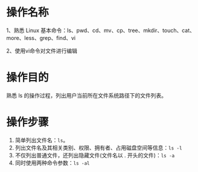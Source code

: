 # 操作名称

1、熟悉 Linux 基本命令：ls、pwd、cd、mv、cp、tree、mkdir、touch、cat、more、less、grep、find、vi

2、使用vi命令对文件进行编辑

# 操作目的

熟悉 ls 的操作过程，列出用户当前所在文件系统路径下的文件列表。

# 操作步骤

1. 简单列出文件名：`ls`。
2. 列出文件名及其相关类别、权限、拥有者、占用磁盘空间等信息：`ls -l`
3. 不仅列出普通文件，还列出隐藏文件(文件名以 . 开头的文件)：`ls -a`
4. 同时使用两种命令参数：`ls -al`
